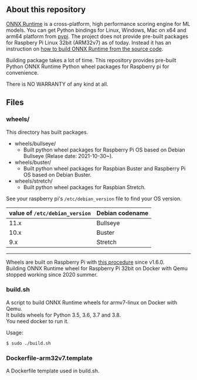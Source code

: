 ## About this repository

[ONNX Runtime](https://github.com/microsoft/onnxruntime) is a cross-platform, high performance scoring engine for ML models. You can get Python bindings for Linux, Windows, Mac on x64 and arm64 platform from [pypi](https://pypi.org/project/onnxruntime/#files). The project does not provide pre-built packages for Raspbery Pi Linux 32bit (ARM32v7) as of today. Instead it has an instruction on [how to build ONNX Runtime from the source code](https://github.com/microsoft/onnxruntime/blob/master/BUILD.md).

Building package takes a lot of time. This repository provides pre-built Python ONNX Runtime Python wheel packages for Raspberry pi for convenience.

There is NO WARRANTY of any kind at all.

## Files

### wheels/

This directory has built packages.

* wheels/bullseye/
    - Built python wheel packages for Raspberry Pi OS based on Debian Bullseye (Relase date: 2021-10-30~).
* wheels/buster/
    - Built python wheel packages for Raspbian Buster and Raspberry Pi OS based on Debian Buster.
* wheels/stretch/
    - Built python wheel packages for Raspbian Stretch.

See your raspberry pi's `/etc/debian_version` file to find your OS version.

| value of `/etc/debian_version` | Debian codename |
| --- | --- |
| 11.x | Bullseye |
| 10.x | Buster |
| 9.x | Stretch

---

Wheels are built on Raspberry Pi with [this procedure](./BUILD.md) since v1.6.0.  
Building ONNX Runtime wheel for Raspberry Pi 32bit on Docker with Qemu stopped working since 2020 summer.
### build.sh

A script to build ONNX Runtime wheels for armv7-linux on Docker with Qemu.  
It builds wheels for Python 3.5, 3.6, 3.7 and 3.8.  
You need docker to run it.

Usage:
```
$ sudo ./build.sh
```

### Dockerfile-arm32v7.template

A Dockerfile template used in build.sh.
